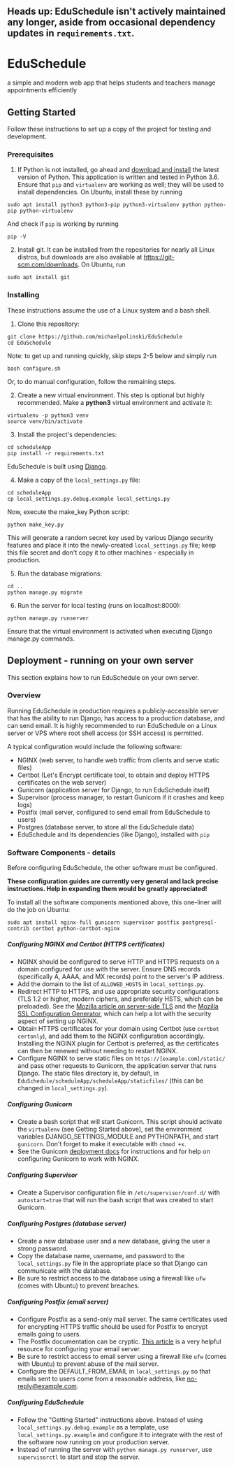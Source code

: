 **Heads up: EduSchedule isn't actively maintained any longer, aside from occasional dependency updates in `requirements.txt`.**
---

# EduSchedule
a simple and modern web app that helps students and teachers manage appointments efficiently

## Getting Started
Follow these instructions to set up a copy of the project for testing and development.

### Prerequisites
1. If Python is not installed, go ahead and [download and install](https://www.python.org/downloads/) the latest version of Python. This application is written and tested in Python 3.6. Ensure that `pip` and `virtualenv` are working as well; they will be used to install dependencies.
On Ubuntu, install these by running
```shell
sudo apt install python3 python3-pip python3-virtualenv python python-pip python-virtualenv
```
And check if `pip` is working by running
```shell
pip -V
```

2. Install git. It can be installed from the repositories for nearly all Linux distros, but downloads are also available at <https://git-scm.com/downloads>.
On Ubuntu, run
```shell
sudo apt install git
```

### Installing
These instructions assume the use of a Linux system and a bash shell.

1. Clone this repository:
```shell
git clone https://github.com/michaelpolinski/EduSchedule
cd EduSchedule
```

Note: to get up and running quickly, skip steps 2-5 below and simply run
```shell
bash configure.sh
```
Or, to do manual configuration, follow the remaining steps.

2. Create a new virtual environment. This step is optional but highly recommended.
Make a **python3** virtual environment and activate it:
```shell
virtualenv -p python3 venv
source venv/bin/activate
```

3. Install the project's dependencies:
```shell
cd scheduleApp
pip install -r requirements.txt
```
EduSchedule is built using [Django](https://www.djangoproject.com/).

4. Make a copy of the `local_settings.py` file:
```shell
cd scheduleApp
cp local_settings.py.debug.example local_settings.py
```
Now, execute the make_key Python script:
```shell
python make_key.py
```
This will generate a random secret key used by various Django security features and place it into the newly-created `local_settings.py` file; keep this file secret and don't copy it to other machines - especially in production.

5. Run the database migrations:
```shell
cd ..
python manage.py migrate
```

6. Run the server for local testing (runs on localhost:8000):
```shell
python manage.py runserver
```
Ensure that the virtual environment is activated when executing Django manage.py commands.

## Deployment - running on your own server
This section explains how to run EduSchedule on your own server.

### Overview
Running EduSchedule in production requires a publicly-accessible server that has the ability to run Django, has access to a production database, and can send email. It is highly recommended to run EduSchedule on a Linux server or VPS where root shell access (or SSH access) is permitted. 

A typical configuration would include the following software:
+ NGINX (web server, to handle web traffic from clients and serve static files)
+ Certbot (Let's Encrypt certificate tool, to obtain and deploy HTTPS certificates on the web server)
+ Gunicorn (application server for Django, to run EduSchedule itself)
+ Supervisor (process manager, to restart Gunicorn if it crashes and keep logs)
+ Postfix (mail server, configured to send email from EduSchedule to users)
+ Postgres (database server, to store all the EduSchedule data)
+ EduSchedule and its dependencies (like Django), installed with `pip`

### Software Components - details
Before configuring EduSchedule, the other software must be configured.

**These configuration guides are currently very general and lack precise instructions. Help in expanding them would be greatly appreciated!**

To install all the software components mentioned above, this one-liner will do the job on Ubuntu:
```shell
sudo apt install nginx-full gunicorn supervisor postfix postgresql-contrib certbot python-certbot-nginx
```

##### Configuring NGINX and Certbot (HTTPS certificates)
+ NGINX should be configured to serve HTTP and HTTPS requests on a domain configured for use with the server. Ensure DNS records (specifically A, AAAA, and MX records) point to the server's IP address.
+ Add the domain to the list of `ALLOWED_HOSTS` in `local_settings.py`.
+ Redirect HTTP to HTTPS, and use appropriate security configurations (TLS 1.2 or higher, modern ciphers, and preferably HSTS, which can be preloaded). See the [Mozilla article on server-side TLS](https://wiki.mozilla.org/Security/Server_Side_TLS) and the [Mozilla SSL Configuration Generator](https://mozilla.github.io/server-side-tls/ssl-config-generator/), which can help a lot with the security aspect of setting up NGINX. 
+ Obtain HTTPS certificates for your domain using Certbot (use `certbot certonly`), and add them to the NGINX configuration accordingly. Installing the NGINX plugin for Certbot is preferred, as the certificates can then be renewed without needing to restart NGINX.
+ Configure NGINX to serve static files on `https://[example.com]/static/` and pass other requests to Gunicorn, the application server that runs Django. The static files directory is, by default, in `EduSchedule/scheduleApp/scheduleApp/staticfiles/` (this can be changed in `local_settings.py`).

##### Configuring Gunicorn
+ Create a bash script that will start Gunicorn. This script should activate the `virtualenv` (see Getting Started above), set the environment variables DJANGO\_SETTINGS\_MODULE and PYTHONPATH, and start `gunicorn`. Don't forget to make it executable with `chmod +x`.
+ See the Gunicorn [deployment docs](https://docs.gunicorn.org/en/latest/deploy.html) for instructions and for help on configuring Gunicorn to work with NGINX.

##### Configuring Supervisor
+ Create a Supervisor configuration file in `/etc/supervisor/conf.d/` with `autostart=true` that will run the bash script that was created to start Gunicorn.

##### Configuring Postgres (database server)
+ Create a new database user and a new database, giving the user a strong password.
+ Copy the database name, username, and password to the `local_settings.py` file in the appropriate place so that Django can communicate with the database.
+ Be sure to restrict access to the database using a firewall like `ufw` (comes with Ubuntu) to prevent breaches.

##### Configuring Postfix (email server)
+ Configure Postfix as a send-only mail server. The same certificates used for encrypting HTTPS traffic should be used for Postfix to encrypt emails going to users.
+ The Postfix documentation can be cryptic. [This article](https://www.digitalocean.com/community/tutorials/how-to-install-and-configure-postfix-as-a-send-only-smtp-server-on-ubuntu-16-04) is a very helpful resource for configuring your email server.
+ Be sure to restrict access to email server using a firewall like `ufw` (comes with Ubuntu) to prevent abuse of the mail server.
+ Configure the DEFAULT\_FROM\_EMAIL in `local_settings.py` so that emails sent to users come from a reasonable address, like no-reply@example.com.


##### Configuring EduSchedule
+ Follow the "Getting Started" instructions above. Instead of using `local_settings.py.debug.example` as a template, use `local_settings.py.example` and configure it to integrate with the rest of the software now running on your production server.
+ Instead of running the server with `python manage.py runserver`, use `supervisorctl` to start and stop the server.  
